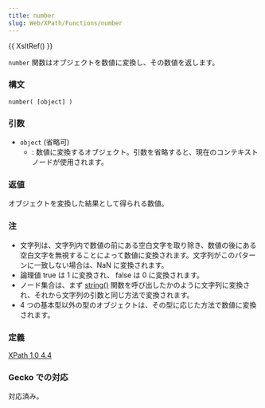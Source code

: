 ```yaml
---
title: number
slug: Web/XPath/Functions/number
---
```


{{ XsltRef() }}

`number` 関数はオブジェクトを数値に変換し、その数値を返します。

### 構文

```
number( [object] )
```

### 引数

- `object` (省略可)
  - : 数値に変換するオブジェクト。引数を省略すると、現在のコンテキストノードが使用されます。

### 返値

オブジェクトを変換した結果として得られる数値。

### 注

- 文字列は、文字列内で数値の前にある空白文字を取り除き、数値の後にある空白文字を無視することによって数値に変換されます。文字列がこのパターンに一致しない場合は、NaN に変換されます。
- 論理値 true は 1 に変換され、 false は 0 に変換されます。
- ノード集合は、まず [string()](/ja/docs/Web/XPath/Functions/string) 関数を呼び出したかのように文字列に変換され、それから文字列の引数と同じ方法で変換されます。
- 4 つの基本型以外の型のオブジェクトは、その型に応じた方法で数値に変換されます。

### 定義

[XPath 1.0 4.4](https://www.w3.org/TR/xpath#function-number)

### Gecko での対応

対応済み。
